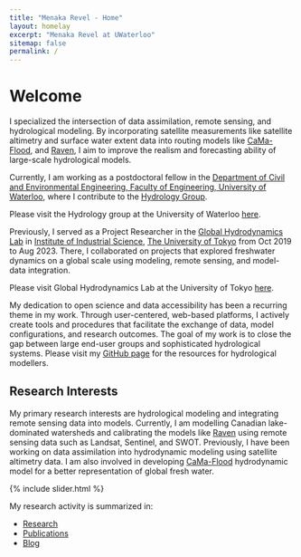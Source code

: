 ```yaml
---
title: "Menaka Revel - Home"
layout: homelay
excerpt: "Menaka Revel at UWaterloo"
sitemap: false
permalink: /
---
```

# Welcome

I specialized the intersection of data assimilation, remote sensing, and hydrological modeling. By incorporating satellite measurements like satellite altimetry and surface water extent data into routing models like [CaMa-Flood]("https://hydro.iis.u-tokyo.ac.jp/~yamadai/cama-flood/"), and [Raven]("https://raven.uwaterloo.ca/"), I aim to improve the realism and forecasting ability of large-scale hydrological models.

Currently, I am working as a postdoctoral fellow in the [Department of Civil and Environmental Engineering, Faculty of Engineering, University of Waterloo]("https://uwaterloo.ca/civil-environmental-engineering/"), where I contribute to the [Hydrology Group]("https://uwaterloo.ca/scholar/btolson/people-0").

Please visit the Hydrology group at the University of Waterloo [here]("https://uwaterloo.ca/scholar/btolson/people-0").

Previously, I served as a Project Researcher in the [Global Hydrodynamics Lab]("https://global-hydrodynamics.github.io/") in [Institute of Industrial Science]("https://www.iis.u-tokyo.ac.jp/en/"), [The University of Tokyo]("https://www.u-tokyo.ac.jp/en/") from Oct 2019 to Aug 2023. There, I collaborated on projects that explored freshwater dynamics on a global scale using modeling, remote sensing, and model-data integration.

Please visit Global Hydrodynamics Lab at the University of Tokyo [here]("https://global-hydrodynamics.github.io/").

My dedication to open science and data accessibility has been a recurring theme in my work. Through user-centered, web-based platforms, I actively create tools and procedures that facilitate the exchange of data, model configurations, and research outcomes. The goal of my work is to close the gap between large end-user groups and sophisticated hydrological systems. Please visit my [GitHub page]("https://github.com/menaka-revel") for the resources for hydrological modellers.

## Research Interests

My primary research interests are hydrological modeling and integrating remote sensing data into models. Currently, I am modelling Canadian lake-dominated watersheds and calibrating the models like [Raven](https://github.com/CSHS-CWRA/RavenHydroFramework) using remote sensing data such as Landsat, Sentinel, and SWOT. Previously, I have been working on data assimilation into hydrodynamic modeling using satellite altimetry data. I am also involved in developing [CaMa-Flood]("https://github.com/global-hydrodynamics/CaMa-Flood_v4") hydrodynamic model for a better representation of global fresh water.

{% include slider.html %}

My research activity is summarized in:
- [Research](./products/)
- [Publications](./publications/)
- [Blog](./blog/)

<!-- ## Recent Updates
### 8 Jan, 2024
A data description paper was published in Earth System Science Data, [AltiMaP: altimetry mapping procedure for hydrography data](https://doi.org/10.5194/essd-16-75-2024). In this study, we developed an automated method to allocate satellite altimetry data on rivers to global hydrodynamic models.

### 5 July, 2023
A co-authored data description paper was published in Earth System Science Data, [Res-CN (Reservoir dataset in China): hydrometeorological time series and landscape attributes across 3254 Chinese reservoirs
](https://doi.org/10.5194/essd-15-2781-2023). In this study, we develop the first database consisting of reservoir-catchment characteristics for 3254 Chinese reservoirs.

### 7 Feb, 2023
A co-authored letter was published in Environmental Research Letters, [Increased floodplain inundation in the Amazon since 1980](https://doi.org/10.1088/1748-9326/acb9a7), led by [Ayan Santos Fleischmann](https://www.ufrgs.br/lsh/team/phd-students/ayan-santos-fleischmann/). This study found that the annual maximum flood in Amazon increased by 23% from 1980.

### 2 Feb, 2023
A Journal paper has been published in Hydrology and Earth System Sciences. [Assimilation of transformed water surface elevation to improve river discharge estimation in a continental-scale river](https://doi.org/10.5194/hess-27-647-2023), Different methods were investigated to estimate river discharge by assimilating satellite altimetry.

### 15 Aug, 2022
A co-authored paper was published in Water Resources Research, [Multivariable Integrated Evaluation of Hydrodynamic Modeling: A Comparison of Performance Considering Different Baseline Topography Data](https://doi.org/10.1029/2021WR031819), We developed a new method to integrate multiple variable for objective river model evaluation. 

### 2 June, 2022
A co-authored paper was published in Remote Sensing of Environment, [How much inundation occurs in the Amazon River basin?](https://doi.org/10.1016/j.rse.2022.113099), led by [Ayan Santos Fleischmann](https://www.ufrgs.br/lsh/team/phd-students/ayan-santos-fleischmann/). This study compares 29 inundation datasets from remote sensing/hydrological modeling. The intercomparison can be viewed in [WebGIS application](https://amazon-inundation.herokuapp.com/).

### 29 Mar, 2022
A Journal paper has been published in Water Resources Research. [Correction of river bathymetry parameters using the stage-discharge rating curve]("https://agupubs.onlinelibrary.wiley.com/doi/10.1029/2021WR031226"), A method to correct river bathymetry parameter using satellite and in-situ data using stage-discharge relationship was proposed.
         
### 8 Dec, 2020
A Journal paper has been published in Water Resources Research.[A framework for estimating global-scale river discharge by assimilating satellite altimetry]("https://agupubs.onlinelibrary.wiley.com/doi/10.1029/2020WR027876"), A framework for global-scale discharge estimation using data assimilation of SWOT satellite data was proposed.
         
### 01 Oct, 2019
Started working as a Project Researcher in [Institute of Industrial Science]("https://www.iis.u-tokyo.ac.jp/en/"), [The University of Tokyo]("https://www.u-tokyo.ac.jp/en/")
   
### 20 Sept, 2019
Graduated Ph.D. from [Tokyo Institute of Technology]("https://www.titech.ac.jp/english/").
   
### 19 April, 2019
A Journal paper has been published in Water. [A Physically Based Empirical Localization Method for Assimilating Synthetic SWOT Observations of a Continental-Scale River: A Case Study in the Congo Basin]("https://www.mdpi.com/2073-4441/11/4/829"), A novel approach to hydrological data assimilation was proposed. -->
